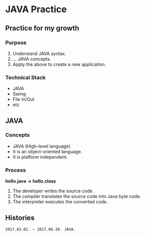 # JAVA Practice
## Practice for my growth
### Purpose
1. Understand JAVA syntax.
2. ... JAVA concepts.
3. Apply the above to create a new application.

### Technical Stack
* JAVA
* Swing
* File In/Out
* etc

## JAVA
### Concepts
* JAVA (High-level language)
* It is an object-oriented language.
* It is platform independent.

### Process
**hello.java -> hello.class**
1. The developer writes the source code.
2. The compiler translates the source code into Java byte code.
3. The interpreter executes the converted code.

## Histories
    2017.03.01. ~ 2017.06.30. JAVA.